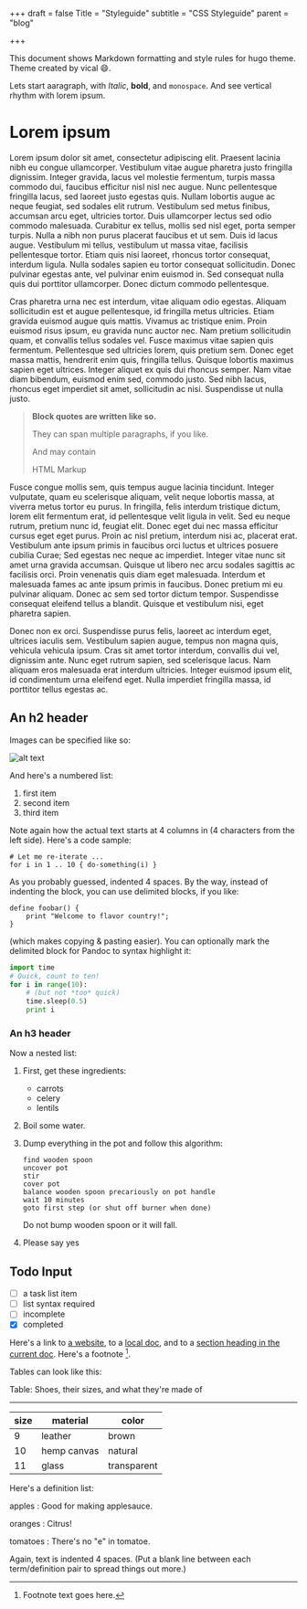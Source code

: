 +++
draft = false
Title = "Styleguide"
subtitle = "CSS Styleguide"
parent = "blog"

+++


This document shows Markdown formatting and style rules for hugo theme. Theme created by vical :smile:.

Lets start aaragraph, with *Italic*, **bold**, and `monospace`. And see vertical rhythm with lorem ipsum.

# Lorem ipsum

Lorem ipsum dolor sit amet, consectetur adipiscing elit. Praesent lacinia nibh eu congue ullamcorper. Vestibulum vitae augue pharetra justo fringilla dignissim. Integer gravida, lacus vel molestie fermentum, turpis massa commodo dui, faucibus efficitur nisl nisl nec augue. Nunc pellentesque fringilla lacus, sed laoreet justo egestas quis. Nullam lobortis augue ac neque feugiat, sed sodales elit rutrum. Vestibulum sed metus finibus, accumsan arcu eget, ultricies tortor. Duis ullamcorper lectus sed odio commodo malesuada. Curabitur ex tellus, mollis sed nisl eget, porta semper turpis. Nulla a nibh non purus placerat faucibus et ut sem. Duis id lacus augue. Vestibulum mi tellus, vestibulum ut massa vitae, facilisis pellentesque tortor. Etiam quis nisi laoreet, rhoncus tortor consequat, interdum ligula. Nulla sodales sapien eu tortor consequat sollicitudin. Donec pulvinar egestas ante, vel pulvinar enim euismod in. Sed consequat nulla quis dui porttitor ullamcorper. Donec dictum commodo pellentesque.

Cras pharetra urna nec est interdum, vitae aliquam odio egestas. Aliquam sollicitudin est et augue pellentesque, id fringilla metus ultricies. Etiam gravida euismod augue quis mattis. Vivamus ac tristique enim. Proin euismod risus ipsum, eu gravida nunc auctor nec. Nam pretium sollicitudin quam, et convallis tellus sodales vel. Fusce maximus vitae sapien quis fermentum. Pellentesque sed ultricies lorem, quis pretium sem. Donec eget massa mattis, hendrerit enim quis, fringilla tellus. Quisque lobortis maximus sapien eget ultrices. Integer aliquet ex quis dui rhoncus semper. Nam vitae diam bibendum, euismod enim sed, commodo justo. Sed nibh lacus, rhoncus eget imperdiet sit amet, sollicitudin ac nisi. Suspendisse ut nulla justo.

> **Block quotes are
> written like so.**
>
> They can span multiple paragraphs,
> if you like.
>
> And may contain <div class="bg:primary txt:hero align:center">HTML Markup</div>


Fusce congue mollis sem, quis tempus augue lacinia tincidunt. Integer vulputate, quam eu scelerisque aliquam, velit neque lobortis massa, at viverra metus tortor eu purus. In fringilla, felis interdum tristique dictum, lorem elit fermentum erat, id pellentesque velit ligula in velit. Sed eu neque rutrum, pretium nunc id, feugiat elit. Donec eget dui nec massa efficitur cursus eget eget purus. Proin ac nisl pretium, interdum nisi ac, placerat erat. Vestibulum ante ipsum primis in faucibus orci luctus et ultrices posuere cubilia Curae; Sed egestas nec neque ac imperdiet. Integer vitae nunc sit amet urna gravida accumsan. Quisque ut libero nec arcu sodales sagittis ac facilisis orci. Proin venenatis quis diam eget malesuada. Interdum et malesuada fames ac ante ipsum primis in faucibus. Donec pretium mi eu pulvinar aliquam. Donec ac sem sed tortor dictum tempor. Suspendisse consequat eleifend tellus a blandit. Quisque et vestibulum nisi, eget pharetra sapien.

Donec non ex orci. Suspendisse purus felis, laoreet ac interdum eget, ultrices iaculis sem. Vestibulum sapien augue, tempus non magna quis, vehicula vehicula ipsum. Cras sit amet tortor interdum, convallis dui vel, dignissim ante. Nunc eget rutrum sapien, sed scelerisque lacus. Nam aliquam eros malesuada erat interdum ultricies. Integer euismod ipsum elit, id condimentum urna eleifend eget. Nulla imperdiet fringilla massa, id porttitor tellus egestas ac.

An h2 header
------------

Images can be specified like so:

![alt text](https://images.unsplash.com/photo-1532680678473-a16f2cda8e43?ixlib=rb-0.3.5&ixid=eyJhcHBfaWQiOjEyMDd9&s=c35c44795a15fb33ba90a783355c2fc6&auto=format&fit=crop&w=1500&q=80 "Logo Title Text 1")

And here's a numbered list:

 1. first item
 2. second item
 3. third item

Note again how the actual text starts at 4 columns in (4 characters
from the left side). Here's a code sample:

    # Let me re-iterate ...
    for i in 1 .. 10 { do-something(i) }

As you probably guessed, indented 4 spaces. By the way, instead of
indenting the block, you can use delimited blocks, if you like:

~~~
define foobar() {
    print "Welcome to flavor country!";
}
~~~

(which makes copying & pasting easier). You can optionally mark the
delimited block for Pandoc to syntax highlight it:

~~~python
import time
# Quick, count to ten!
for i in range(10):
    # (but not *too* quick)
    time.sleep(0.5)
    print i
~~~

### An h3 header ###

Now a nested list:

 1. First, get these ingredients:

      * carrots
      * celery
      * lentils

 2. Boil some water.

 3. Dump everything in the pot and follow
    this algorithm:

        find wooden spoon
        uncover pot
        stir
        cover pot
        balance wooden spoon precariously on pot handle
        wait 10 minutes
        goto first step (or shut off burner when done)

    Do not bump wooden spoon or it will fall.
 4. Please say yes

## Todo Input

- [ ] a task list item
- [ ] list syntax required
- [ ] incomplete
- [x] completed

Here's a link to [a website](http://foo.bar), to a [local
doc](local-doc.html), and to a [section heading in the current
doc](#an-h2-header). 
Here's a footnote [^1].

[^1]: Footnote text goes here.

Tables can look like this:

<div class="align:center txt:hero">Table: Shoes, their sizes, and what they're made of</div>

---

size | material | color
--- |--- | ---
9   |  leather     |   brown
10  |  hemp canvas |   natural
11  | glass        |   transparent

Here's a definition list:

apples
: Good for making applesauce.

oranges
: Citrus!

tomatoes
: There's no "e" in tomatoe.

Again, text is indented 4 spaces. (Put a blank line between each
term/definition pair to spread things out more.)
